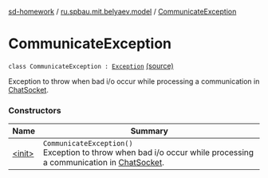 [sd-homework](../../index.md) / [ru.spbau.mit.belyaev.model](../index.md) / [CommunicateException](.)

# CommunicateException

`class CommunicateException : `[`Exception`](http://docs.oracle.com/javase/6/docs/api/java/lang/Exception.html) [(source)](https://github.com/StasBel/sd-homework/blob/InstantMessenger/src/main/kotlin/ru/spbau/mit/belyaev/model/Exceptions.kt#L25)

Exception to throw when bad i/o occur while processing a communication in [ChatSocket](../-chat-socket/index.md).

### Constructors

| Name | Summary |
|---|---|
| [&lt;init&gt;](-init-.md) | `CommunicateException()`<br>Exception to throw when bad i/o occur while processing a communication in [ChatSocket](../-chat-socket/index.md). |
